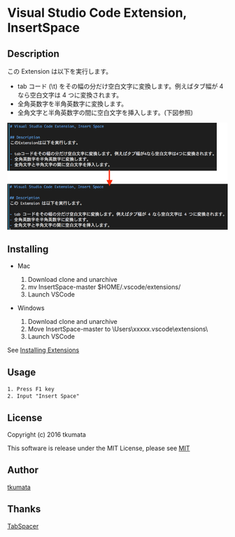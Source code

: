 # Visual Studio Code Extension, InsertSpace

## Description
この Extension は以下を実行します。

- tab コード (\t) をその幅の分だけ空白文字に変換します。例えばタブ幅が 4 なら空白文字は 4 つに変換されます。
- 全角英数字を半角英数字に変換します。
- 全角文字と半角英数字の間に空白文字を挿入します。(下図参照)

![サンプル](./sample1.png "サンプル")

## Installing
* Mac
    1. Download clone and unarchive
    6. mv InsertSpace-master $HOME/.vscode/extensions/
    7. Launch VSCode

* Windows
    1. Download clone and unarchive
    6. Move InsertSpace-master to \Users\xxxxx\.vscode\extensions\
    7. Launch VSCode

See [Installing Extensions](https://code.visualstudio.com/Docs/extensions/install-extension)

## Usage
    1. Press F1 key
    2. Input "Insert Space"

## License
Copyright (c) 2016 tkumata

This software is release under the MIT License, please see [MIT](http://opensource.org/licenses/mit-license.php)

## Author
[tkumata](https://github.com/tkumata?tab=repositories)

## Thanks
[TabSpacer](http://qiita.com/YuichiNukiyama/items/3b928a67248fe5c9a5ba)
